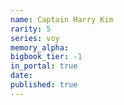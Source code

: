 ```yaml
---
name: Captain Harry Kim
rarity: 5
series: voy
memory_alpha:
bigbook_tier: -1
in_portal: true
date:
published: true
---
```



